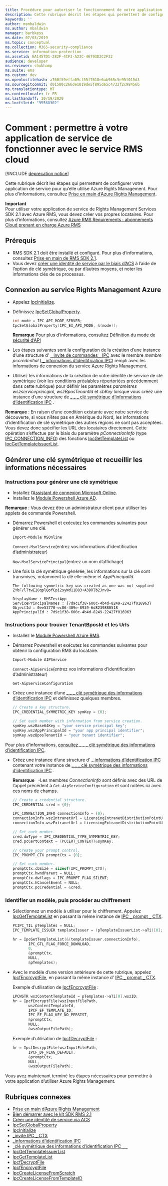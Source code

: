 ```yaml
---
title: Procédure pour autoriser le fonctionnement de votre application de service avec le service RMS cloud | Azure RMS
description: Cette rubrique décrit les étapes qui permettent de configurer votre application de service pour qu’elle utilise Azure Rights Management.
keywords: ''
author: msmbaldwin
ms.author: mbaldwin
manager: barbkess
ms.date: 07/03/2019
ms.topic: conceptual
ms.collection: M365-security-compliance
ms.service: information-protection
ms.assetid: EA1457D1-282F-4CF3-A23C-46793D2C2F32
audience: developer
ms.reviewer: shubhamp
ms.suite: ems
ms.custom: dev
ms.openlocfilehash: a760f59effa09cf55f7618e6ab965c5e95f015d3
ms.sourcegitcommit: d01580c266de1019de5f895d65c4732f2c98456b
ms.translationtype: MT
ms.contentlocale: fr-FR
ms.lasthandoff: 10/19/2020
ms.locfileid: "95568302"
---
```

# <a name="how-to-enable-your-service-application-to-work-with-cloud-based-rms"></a>Comment : permettre à votre application de service de fonctionner avec le service RMS cloud

[!INCLUDE [deprecation notice](../includes/deprecation-warning.md)]

Cette rubrique décrit les étapes qui permettent de configurer votre application de service pour qu’elle utilise Azure Rights Management. Pour plus d’informations, consultez [Prise en main d’Azure Rights Management](../requirements.md).

**Important**  
Pour utiliser votre application de service de Rights Management Services SDK 2.1 avec Azure RMS, vous devez créer vos propres locataires. Pour plus d’informations, consultez [Azure RMS Requirements : abonnements Cloud prenant en charge Azure RMS](../requirements.md)

## <a name="prerequisites"></a>Prérequis

-   RMS SDK 2.1 doit être installé et configuré. Pour plus d’informations, consultez [Prise en main de RMS SDK 2.1](getting-started-with-ad-rms-2-0.md).
-   Vous devez [créer une identité de service par le biais d’ACS](/previous-versions/azure/azure-services/gg185924(v=azure.100)) à l’aide de l’option de clé symétrique, ou par d’autres moyens, et noter les informations clés de ce processus.

## <a name="connecting-to-the-azure-rights-management-service"></a>Connexion au service Rights Management Azure

- Appelez [IpcInitialize](/previous-versions/windows/desktop/msipc/ipcinitialize).
- Définissez [IpcSetGlobalProperty](/previous-versions/windows/desktop/msipc/ipcsetglobalproperty).

  ```cpp
  int mode = IPC_API_MODE_SERVER;
  IpcSetGlobalProperty(IPC_EI_API_MODE, &(mode));
  ```

  **Remarque**  Pour plus d’informations, consultez [Définition du mode de sécurité d’API](setting-the-api-security-mode-api-mode.md)


-   Les étapes suivantes sont la configuration de la création d’une instance d’une structure d' [ \_ invite de commandes \_ IPC](/previous-versions/windows/desktop/msipc/ipc-prompt-ctx) avec le membre *membre pccredential*  ([ \_ informations d’identification IPC](/previous-versions/windows/desktop/msipc/ipc-credential)) rempli avec les informations de connexion du service Azure Rights Management.
-   Utilisez les informations de la création de votre identité de service de clé symétrique (voir les conditions préalables répertoriées précédemment dans cette rubrique) pour définir les paramètres *paramètres wszserviceprincipal*, *wszBposTenantId* et *cbKey* lorsque vous créez une instance d’une structure de [ \_ \_ \_ clé symétrique d’informations d’identification IPC](/previous-versions/windows/desktop/msipc/ipc-credential-symmetric-key) .

**Remarque** : En raison d’une condition existante avec notre service de découverte, si vous n’êtes pas en Amérique du Nord, les informations d’identification de clé symétrique des autres régions ne sont pas acceptées. Vous devez donc spécifier les URL des locataires directement. Cette opération s’effectue par le biais du paramètre *pConnectionInfo* (type [IPC\_CONNECTION\_INFO](/previous-versions/windows/desktop/msipc/ipc-connection-info)) des fonctions [IpcGetTemplateList](/previous-versions/windows/desktop/msipc/ipcgettemplatelist) ou [IpcGetTemplateIssuerList](/previous-versions/windows/desktop/msipc/ipcgettemplateissuerlist).

## <a name="generate-a-symmetric-key-and-collect-the-needed-information"></a>Générer une clé symétrique et recueillir les informations nécessaires

### <a name="instructions-to-generate-a-symmetric-key"></a>Instructions pour générer une clé symétrique

-   Installez l’[Assistant de connexion Microsoft Online](https://go.microsoft.com/fwlink/p/?LinkID=286152).
-   Installez le [Module Powershell Azure AD](https://bposast.vo.msecnd.net/MSOPMW/8073.4/amd64/AdministrationConfig-en.msi).

**Remarque** : Vous devez être un administrateur client pour utiliser les applets de commande Powershell.

- Démarrez Powershell et exécutez les commandes suivantes pour générer une clé.

    `Import-Module MSOnline`

    `Connect-MsolService`(entrez vos informations d’identification d’administrateur)

    `New-MsolServicePrincipal`(entrez un nom d’affichage)

- Une fois la clé symétrique générée, les informations sur la clé sont transmises, notamment la clé elle-même et *AppPrincipalId*.

  ```output
  The following symmetric key was created as one was not supplied
  ZYbF/lTtwE28qplQofCpi2syWd11D83+A3DRlb2Jnv8=

  DisplayName : RMSTestApp
  ServicePrincipalNames : {7d9c1f38-600c-4b4d-8249-22427f016963}
  ObjectId : 0ee53770-ec86-409e-8939-6d8239880518
  AppPrincipalId : 7d9c1f38-600c-4b4d-8249-22427f016963
  ```


### <a name="instructions-to-find-out-tenantbposid-and-urls"></a>Instructions pour trouver **TenantBposId** et les **Urls**

-   Installez le [Module Powershell Azure RMS](../install-powershell.md).
-   Démarrez Powershell et exécutez les commandes suivantes pour obtenir la configuration RMS du locataire.

    `Import-Module AIPService`

    `Connect-AipService`(entrez vos informations d’identification d’administrateur)

    `Get-AipServiceConfiguration`


- Créez une instance d’une  [ \_ \_ \_ clé symétrique des informations d’identification IPC](/previous-versions/windows/desktop/msipc/ipc-credential-symmetric-key) et définissez quelques membres.

  ```cpp
  // Create a key structure.
  IPC_CREDENTIAL_SYMMETRIC_KEY symKey = {0};

  // Set each member with information from service creation.
  symKey.wszBase64Key = "your service principal key";
  symKey.wszAppPrincipalId = "your app principal identifier";
  symKey.wszBposTenantId = "your tenant identifier";
  ```

Pour plus d’informations, [consultez \_ \_ \_ clé symétrique des informations d’identification IPC](/previous-versions/windows/desktop/msipc/ipc-credential-symmetric-key).

- Créez une instance d’une structure d' [ \_ informations d’identification IPC](/previous-versions/windows/desktop/msipc/ipc-credential) contenant votre instance de [ \_ \_ \_ clé symétrique des informations d’identification IPC](/previous-versions/windows/desktop/msipc/ipc-credential-symmetric-key) .

  **Remarque**   -Les membres *ConnectionInfo* sont définis avec des URL de l’appel précédent à `Get-AipServiceConfiguration` et sont notées ici avec ces noms de champs.

  ```cpp
  // Create a credential structure.
  IPC_CREDENTIAL cred = {0};

  IPC_CONNECTION_INFO connectionInfo = {0};
  connectionInfo.wszIntranetUrl = LicensingIntranetDistributionPointUrl;
  connectionInfo.wszExtranetUrl = LicensingExtranetDistributionPointUrl;

  // Set each member.
  cred.dwType = IPC_CREDENTIAL_TYPE_SYMMETRIC_KEY;
  cred.pcCertContext = (PCCERT_CONTEXT)&symKey;

  // Create your prompt control.
  IPC_PROMPT_CTX promptCtx = {0};

  // Set each member.
  promptCtx.cbSize = sizeof(IPC_PROMPT_CTX);
  promptCtx.hwndParent = NULL;
  promptCtx.dwflags = IPC_PROMPT_FLAG_SILENT;
  promptCtx.hCancelEvent = NULL;
  promptCtx.pcCredential = &cred;
  ```

### <a name="identify-a-template-and-then-encrypt"></a>Identifier un modèle, puis procéder au chiffrement

- Sélectionnez un modèle à utiliser pour le chiffrement.
    Appelez [IpcGetTemplateList](/previous-versions/windows/desktop/msipc/ipcgettemplatelist) en passant la même instance de [IPC \_ prompt \_ CTX](/previous-versions/windows/desktop/msipc/ipc-prompt-ctx).

  ```cpp
  PCIPC_TIL pTemplates = NULL;
  IPC_TEMPLATE_ISSUER templateIssuer = (pTemplateIssuerList->aTi)[0];

  hr = IpcGetTemplateList(&(templateIssuer.connectionInfo),
         IPC_GTL_FLAG_FORCE_DOWNLOAD,
         0,
         &promptCtx,
         NULL,
         &pTemplates);
  ```

- Avec le modèle d’une version antérieure de cette rubrique, appelez [IpcfEncrcyptFile](/previous-versions/windows/desktop/msipc/ipcfencryptfile), en passant la même instance d' [IPC \_ prompt \_ CTX](/previous-versions/windows/desktop/msipc/ipc-prompt-ctx).

  Exemple d’utilisation de [IpcfEncrcyptFile](/previous-versions/windows/desktop/msipc/ipcfencryptfile) :

  ```cpp
  LPCWSTR wszContentTemplateId = pTemplates->aTi[0].wszID;
  hr = IpcfEncryptFile(wszInputFilePath,
         wszContentTemplateId,
         IPCF_EF_TEMPLATE_ID,
         IPC_EF_FLAG_KEY_NO_PERSIST,
         &promptCtx,
         NULL,
         &wszOutputFilePath);
  ```

  Exemple d’utilisation de [IpcfDecryptFile](/previous-versions/windows/desktop/msipc/ipcfdecryptfile) :

  ```cpp
  hr = IpcfDecryptFile(wszInputFilePath,
         IPCF_DF_FLAG_DEFAULT,
         &promptCtx,
         NULL,
         &wszOutputFilePath);
  ```

Vous avez maintenant terminé les étapes nécessaires pour permettre à votre application d’utiliser Azure Rights Management.

## <a name="related-topics"></a>Rubriques connexes

* [Prise en main d’Azure Rights Management](../requirements.md)
* [Bien démarrer avec le kit SDK RMS 2.1](getting-started-with-ad-rms-2-0.md)
* [Créer une identité de service via ACS](/previous-versions/azure/azure-services/gg185924(v=azure.100))
* [IpcSetGlobalProperty](/previous-versions/windows/desktop/msipc/ipcsetglobalproperty)
* [IpcInitialize](/previous-versions/windows/desktop/msipc/ipcinitialize)
* [\_invite IPC \_ CTX](/previous-versions/windows/desktop/msipc/ipc-prompt-ctx)
* [\_informations d’identification IPC](/previous-versions/windows/desktop/msipc/ipc-credential)
* [\_clé symétrique des informations d’identification IPC \_ \_](/previous-versions/windows/desktop/msipc/ipc-credential-symmetric-key)
* [IpcGetTemplateIssuerList](/previous-versions/windows/desktop/msipc/ipcgettemplateissuerlist)
* [IpcGetTemplateList](/previous-versions/windows/desktop/msipc/ipcgettemplatelist)
* [IpcfDecryptFile](/previous-versions/windows/desktop/msipc/ipcfdecryptfile)
* [IpcfEncrcyptFile](/previous-versions/windows/desktop/msipc/ipcfencryptfile)
* [IpcCreateLicenseFromScratch](/previous-versions/windows/desktop/msipc/ipccreatelicensefromscratch)
* [IpcCreateLicenseFromTemplateID](/previous-versions/windows/desktop/msipc/ipccreatelicensefromtemplateid)
